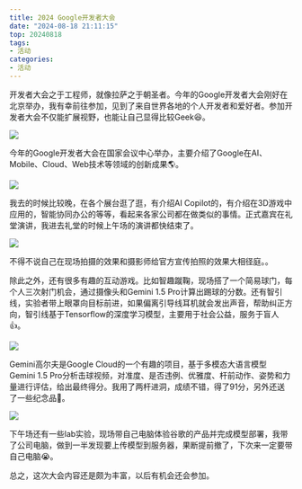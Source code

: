 ```yaml
---
title: 2024 Google开发者大会
date: "2024-08-18 21:11:15"
top: 20240818
tags:
- 活动
categories:
- 活动
---
```


开发者大会之于工程师，就像拉萨之于朝圣者。今年的Google开发者大会刚好在北京举办，我有幸前往参加，见到了来自世界各地的个人开发者和爱好者。参加开发者大会不仅能扩展视野，也能让自己显得比较Geek:laughing:。

<!-- more -->

![](https://cloud.lijinning.top/api/raw/?path=/图片/图床/countrymeeting.jpg)

今年的Google开发者大会在国家会议中心举办，主要介绍了Google在AI、Mobile、Cloud、Web技术等领域的创新成果:earth_americas:。

![](https://cloud.lijinning.top/api/raw/?path=/图片/图床/google_web.jpg)

我去的时候比较晚，在各个展台逛了逛，有介绍AI Copilot的，有介绍在3D游戏中应用的，智能协同办公的等等，看起来各家公司都在做类似的事情。正式嘉宾在礼堂演讲，我进去礼堂的时候上午场的演讲都快结束了。

![](https://cloud.lijinning.top/api/raw/?path=/图片/图床/google_hall.jpg)

不得不说自己在现场拍摄的效果和摄影师给官方宣传拍照的效果大相径庭。。

除此之外，还有很多有趣的互动游戏。比如智趣蹴鞠，现场搭了一个简易球门，每个人三次射门机会，通过摄像头和Gemini 1.5 Pro计算出踢球的分数。还有智引线，实验者带上眼罩向目标前进，如果偏离引导线耳机就会发出声音，帮助纠正方向，智引线基于Tensorflow的深度学习模型，主要用于社会公益，服务于盲人:thumbsup:。

![](https://cloud.lijinning.top/api/raw/?path=/图片/图床/google_zhiyinxian.jpg)

Gemini高尔夫是Google Cloud的一个有趣的项目，基于多模态大语言模型Gemini 1.5 Pro分析击球视频，对准度、是否违例、优雅度、杆前动作、姿势和力量进行评估，给出最终得分。我用了两杆进洞，成绩不错，得了91分，另外还送了一些纪念品:gift:。

![](https://cloud.lijinning.top/api/raw/?path=/图片/图床/google_gift.jpg)

下午场还有一些lab实验，现场带自己电脑体验谷歌的产品并完成模型部署，我带了公司电脑，做到一半发现要上传模型到服务器，果断提前撤了，下次来一定要带自己电脑:sob:。

总之，这次大会内容还是颇为丰富，以后有机会还会参加。
